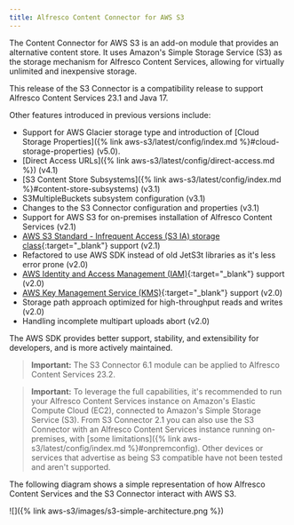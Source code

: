 ```yaml
---
title: Alfresco Content Connector for AWS S3
---
```


The Content Connector for AWS S3 is an add-on module that provides an alternative content store. It uses Amazon's Simple Storage Service (S3) as the storage mechanism for Alfresco Content Services, allowing for virtually unlimited and inexpensive storage.

This release of the S3 Connector is a compatibility release to support Alfresco Content Services 23.1 and Java 17.

Other features introduced in previous versions include:

* Support for AWS Glacier storage type and introduction of [Cloud Storage Properties]({% link aws-s3/latest/config/index.md %}#cloud-storage-properties) (v5.0).
* [Direct Access URLs]({% link aws-s3/latest/config/direct-access.md %}) (v4.1)
* [S3 Content Store Subsystems]({% link aws-s3/latest/config/index.md %}#content-store-subsystems) (v3.1)
* S3MultipleBuckets subsystem configuration (v3.1)
* Changes to the S3 Connector configuration and properties (v3.1)
* Support for AWS S3 for on-premises installation of Alfresco Content Services (v2.1)
* [AWS S3 Standard - Infrequent Access (S3 IA) storage class](https://aws.amazon.com/s3/storage-classes/){:target="_blank"} support (v2.1)
* Refactored to use AWS SDK instead of old JetS3t libraries as it's less error prone (v2.0)
* [AWS Identity and Access Management (IAM)](https://aws.amazon.com/iam/){:target="_blank"} support (v2.0)
* [AWS Key Management Service (KMS)](https://aws.amazon.com/kms/){:target="_blank"} support (v2.0)
* Storage path approach optimized for high-throughput reads and writes (v2.0)
* Handling incomplete multipart uploads abort (v2.0)

The AWS SDK provides better support, stability, and extensibility for developers, and is more actively maintained.

>**Important:** The S3 Connector 6.1 module can be applied to Alfresco Content Services 23.2.

>**Important:** To leverage the full capabilities, it's recommended to run your Alfresco Content Services instance on 
>Amazon's Elastic Compute Cloud (EC2), connected to Amazon's Simple Storage Service (S3). From S3 Connector 2.1 you can 
>also use the S3 Connector with an Alfresco Content Services instance running on-premises, with 
>[some limitations]({% link aws-s3/latest/config/index.md %}#onpremconfig). Other devices or services that advertise as 
>being S3 compatible have not been tested and aren't supported.

The following diagram shows a simple representation of how Alfresco Content Services and the S3 Connector interact with AWS S3.

![]({% link aws-s3/images/s3-simple-architecture.png %})
